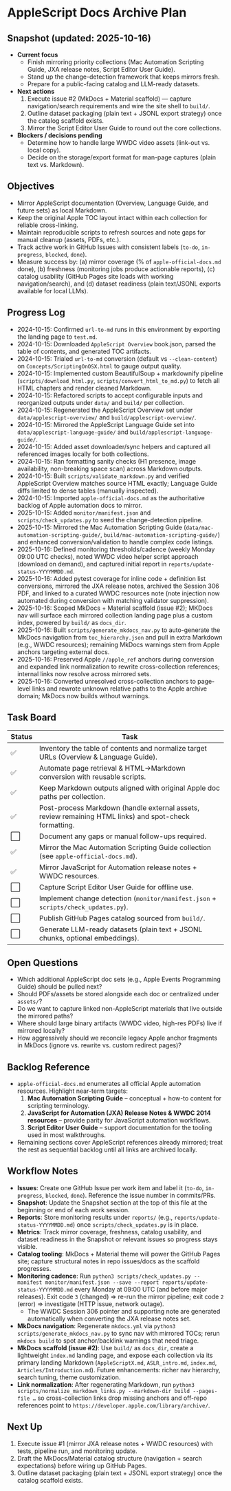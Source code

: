 # AppleScript Docs Archive Plan

## Snapshot (updated: 2025-10-16)
- **Current focus**
  - Finish mirroring priority collections (Mac Automation Scripting Guide, JXA release notes, Script Editor User Guide).
  - Stand up the change-detection framework that keeps mirrors fresh.
  - Prepare for a public-facing catalog and LLM-ready datasets.
- **Next actions**
  1. Execute issue #2 (MkDocs + Material scaffold) — capture navigation/search requirements and wire the site shell to `build/`.
  2. Outline dataset packaging (plain text + JSONL export strategy) once the catalog scaffold exists.
  3. Mirror the Script Editor User Guide to round out the core collections.
- **Blockers / decisions pending**
  - Determine how to handle large WWDC video assets (link-out vs. local copy).
  - Decide on the storage/export format for man-page captures (plain text vs. Markdown).
  
## Objectives
- Mirror AppleScript documentation (Overview, Language Guide, and future sets) as local Markdown.
- Keep the original Apple TOC layout intact within each collection for reliable cross-linking.
- Maintain reproducible scripts to refresh sources and note gaps for manual cleanup (assets, PDFs, etc.).
- Track active work in GitHub Issues with consistent labels (`to-do`, `in-progress`, `blocked`, `done`).
- Measure success by: (a) mirror coverage (% of `apple-official-docs.md` done), (b) freshness (monitoring jobs produce actionable reports), (c) catalog usability (GitHub Pages site loads with working navigation/search), and (d) dataset readiness (plain text/JSONL exports available for local LLMs).

## Progress Log
- 2024-10-15: Confirmed `url-to-md` runs in this environment by exporting the landing page to `test.md`.
- 2024-10-15: Downloaded `AppleScript Overview` book.json, parsed the table of contents, and generated TOC artifacts.
- 2024-10-15: Trialed `url-to-md` conversion (default vs `--clean-content`) on `Concepts/ScriptingOnOSX.html` to gauge output quality.
- 2024-10-15: Implemented custom BeautifulSoup + markdownify pipeline (`scripts/download_html.py`, `scripts/convert_html_to_md.py`) to fetch all HTML chapters and render cleaned Markdown.
- 2024-10-15: Refactored scripts to accept configurable inputs and reorganized outputs under `data/` and `build/` per collection.
- 2024-10-15: Regenerated the AppleScript Overview set under `data/applescript-overview/` and `build/applescript-overview/`.
- 2024-10-15: Mirrored the AppleScript Language Guide set into `data/applescript-language-guide/` and `build/applescript-language-guide/`.
- 2024-10-15: Added asset downloader/sync helpers and captured all referenced images locally for both collections.
- 2024-10-15: Ran formatting sanity checks (H1 presence, image availability, non-breaking space scan) across Markdown outputs.
- 2024-10-15: Built `scripts/validate_markdown.py` and verified AppleScript Overview matches source HTML exactly; Language Guide diffs limited to dense tables (manually inspected).
- 2024-10-15: Imported `apple-official-docs.md` as the authoritative backlog of Apple automation docs to mirror.
- 2025-10-15: Added `monitor/manifest.json` and `scripts/check_updates.py` to seed the change-detection pipeline.
- 2025-10-15: Mirrored the Mac Automation Scripting Guide (`data/mac-automation-scripting-guide/`, `build/mac-automation-scripting-guide/`) and enhanced conversion/validation to handle complex code listings.
- 2025-10-16: Defined monitoring thresholds/cadence (weekly Monday 09:00 UTC checks), noted WWDC video helper script approach (download on demand), and captured initial report in `reports/update-status-YYYYMMDD.md`.
- 2025-10-16: Added pytest coverage for inline code + definition list conversions, mirrored the JXA release notes, archived the Session 306 PDF, and linked to a curated WWDC resources note (note injection now automated during conversion with matching validator suppression).
- 2025-10-16: Scoped MkDocs + Material scaffold (issue #2); MKDocs nav will surface each mirrored collection landing page plus a custom index, powered by `build/` as `docs_dir`.
- 2025-10-16: Built `scripts/generate_mkdocs_nav.py` to auto-generate the MkDocs navigation from `toc_hierarchy.json` and pull in extra Markdown (e.g., WWDC resources); remaining MkDocs warnings stem from Apple anchors targeting external docs.
- 2025-10-16: Preserved Apple `//apple_ref` anchors during conversion and expanded link normalization to rewrite cross-collection references; internal links now resolve across mirrored sets.
- 2025-10-16: Converted unresolved cross-collection anchors to page-level links and rewrote unknown relative paths to the Apple archive domain; MkDocs now builds without warnings.

## Task Board

| Status | Task |
| --- | --- |
| ✅ | Inventory the table of contents and normalize target URLs (Overview & Language Guide). |
| ✅ | Automate page retrieval & HTML→Markdown conversion with reusable scripts. |
| ✅ | Keep Markdown outputs aligned with original Apple doc paths per collection. |
| ✅ | Post-process Markdown (handle external assets, review remaining HTML links) and spot-check formatting. |
| ⬜️ | Document any gaps or manual follow-ups required. |
| ✅ | Mirror the Mac Automation Scripting Guide collection (see `apple-official-docs.md`). |
| ✅ | Mirror JavaScript for Automation release notes + WWDC resources. |
| ⬜️ | Capture Script Editor User Guide for offline use. |
| ⬜️ | Implement change detection (`monitor/manifest.json` + `scripts/check_updates.py`). |
| ⬜️ | Publish GitHub Pages catalog sourced from `build/`. |
| ⬜️ | Generate LLM-ready datasets (plain text + JSONL chunks, optional embeddings). |

## Open Questions
- Which additional AppleScript doc sets (e.g., Apple Events Programming Guide) should be pulled next?
- Should PDFs/assets be stored alongside each doc or centralized under `assets/`?
- Do we want to capture linked non-AppleScript materials that live outside the mirrored paths?
- Where should large binary artifacts (WWDC video, high-res PDFs) live if mirrored locally?
- How aggressively should we reconcile legacy Apple anchor fragments in MkDocs (ignore vs. rewrite vs. custom redirect pages)?

## Backlog Reference
- `apple-official-docs.md` enumerates all official Apple automation resources. Highlight near-term targets:
  1. **Mac Automation Scripting Guide** – conceptual + how-to content for scripting terminology.
  2. **JavaScript for Automation (JXA) Release Notes & WWDC 2014 resources** – provide parity for JavaScript automation workflows.
  3. **Script Editor User Guide** – support documentation for the tooling used in most walkthroughs.
- Remaining sections cover AppleScript references already mirrored; treat the rest as sequential backlog until all links are archived locally.

## Workflow Notes
- **Issues**: Create one GitHub Issue per work item and label it (`to-do`, `in-progress`, `blocked`, `done`). Reference the issue number in commits/PRs.
- **Snapshot**: Update the Snapshot section at the top of this file at the beginning or end of each work session.
- **Reports**: Store monitoring results under `reports/` (e.g., `reports/update-status-YYYYMMDD.md`) once `scripts/check_updates.py` is in place.
- **Metrics**: Track mirror coverage, freshness, catalog usability, and dataset readiness in the Snapshot or relevant issues so progress stays visible.
- **Catalog tooling**: MkDocs + Material theme will power the GitHub Pages site; capture structural notes in repo issues/docs as the scaffold progresses.
- **Monitoring cadence**: Run `python3 scripts/check_updates.py --manifest monitor/manifest.json --save --report reports/update-status-YYYYMMDD.md` every Monday at 09:00 UTC (and before major releases). Exit code `3` (changed) ⇒ re-run the mirror pipeline; exit code `2` (error) ⇒ investigate (HTTP issue, network outage).
  - The WWDC Session 306 pointer and supporting note are generated automatically when converting the JXA release notes set.
- **MkDocs navigation**: Regenerate `mkdocs.yml` via `python3 scripts/generate_mkdocs_nav.py` to sync nav with mirrored TOCs; rerun `mkdocs build` to spot anchor/backlink warnings that need triage.
- **MkDocs scaffold (issue #2)**: Use `build/` as `docs_dir`, create a lightweight `index.md` landing page, and expose each collection via its primary landing Markdown (`AppleScriptX.md`, `ASLR_intro.md`, `index.md`, `Articles/Introduction.md`). Future enhancements: richer nav hierarchy, search tuning, theme customization.
- **Link normalization**: After regenerating Markdown, run `python3 scripts/normalize_markdown_links.py --markdown-dir build --pages-file …` so cross-collection links drop missing anchors and off-repo references point to `https://developer.apple.com/library/archive/`.

## Next Up
1. Execute issue #1 (mirror JXA release notes + WWDC resources) with tests, pipeline run, and monitoring update.
2. Draft the MkDocs/Material catalog structure (navigation + search expectations) before wiring up GitHub Pages.
3. Outline dataset packaging (plain text + JSONL export strategy) once the catalog scaffold exists.
